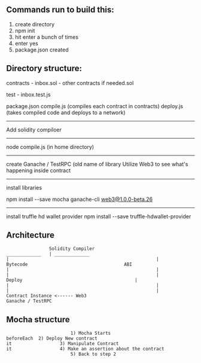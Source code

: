 ## Commands run to build this:

1) create directory
2) npm init
3) hit enter a bunch of times
4) enter yes
5) package.json created


## Directory structure:

contracts
	- inbox.sol
	- other contracts if needed.sol

test
	- inbox.test.js

package.json
compile.js (compiles each contract in contracts)
deploy.js  (takes compiled code and deploys to a network)


____

Add solidity compiloer

____

node compile.js (in home directory)

____
create Ganache / TestRPC (old name of library
Utilize Web3 to see what's happening inside contract


----
install libraries

npm install --save mocha ganache-cli web3@1.0.0-beta.26

----
install truffle hd wallet provider
npm install --save truffle-hdwallet-provider





## Architecture
```
				Solidity Compiler
_____________	| _____________
|														|
Bytecode								 	ABI
|														|
|														|
Deploy											|
|														|
|														|
Contract Instance <------ Web3
Ganache / TestRPC		
```						


## Mocha structure
```
						1) Mocha Starts
beforeEach	2) Deploy New contract
it					3) Manipulate Contract
it					4) Make an assertion about the contract
						5) Back to step 2
```
